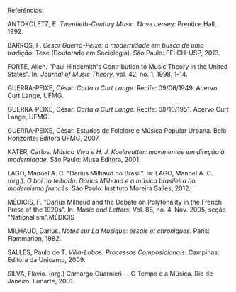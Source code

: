 Referências:

ANTOKOLETZ, E. *Twentieth-Century Music*. Nova Jersey: Prentice Hall, 1992.

BARROS, F. *César Guerra-Peixe: a modernidade em busca de uma tradição*. Tese (Doutorado em Sociologia). São Paulo: FFLCH-USP, 2013.

FORTE, Allen. "Paul Hindemith's Contribution to Music Theory in the United States". In: *Journal of Music Theory*, vol. 42, no. 1, 1998, 1-14.

GUERRA-PEIXE, César. *Carta a Curt Lange*. Recife: 09/06/1949. Acervo Curt Lange, UFMG.

GUERRA-PEIXE, César. *Carta a Curt Lange*. Recife: 08/10/1951. Acervo Curt Lange, UFMG.

GUERRA-PEIXE, César. Estudos de Folclore e Música Popular Urbana. Belo Horizonte: Editora UFMG, 2007.

KATER, Carlos. *Música Viva e H. J. Koellreutter: movimentos em direção à modernidade*. São Paulo: Musa Editora, 2001.

LAGO, Manoel A. C. "Darius Milhaud no Brasil". In: LAGO, Manoel A. C. (org.). *O boi no telhado: Darius Milhaud e a música brasileira no modernismo francês*. São Paulo: Instituto Moreira Salles, 2012.

MÉDICIS, F. "Darius Milhaud and the Debate on Polytonality in the French Press of the 1920s". In: *Music and Letters.* Vol. 86, no. 4, Nov. 2005, seção "Nationalism".MÉDICIS

MILHAUD, Darius. *Notes sur La Musique: essais et chroniques*. Paris: Flammarion, 1982.

SALLES, Paulo de T. *Villa-Lobos: Processos Composicionais*. Campinas: Editora da Unicamp, 2009.

SILVA, Flávio. (org.) Camargo Guarnieri -- O Tempo e a Música. Rio de Janeiro: Funarte, 2001.
